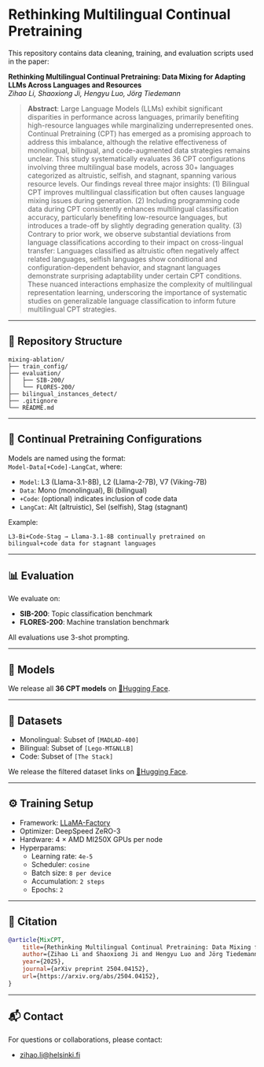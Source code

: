 


# Rethinking Multilingual Continual Pretraining

This repository contains data cleaning, training, and evaluation scripts used in the paper:

**Rethinking Multilingual Continual Pretraining: Data Mixing for Adapting LLMs Across Languages and Resources**  
*Zihao Li, Shaoxiong Ji, Hengyu Luo, Jörg Tiedemann*

> **Abstract**: Large Language Models (LLMs) exhibit significant disparities in performance across languages, primarily benefiting high-resource languages while marginalizing underrepresented ones. Continual Pretraining (CPT) has emerged as a promising approach to address this imbalance, although the relative effectiveness of monolingual, bilingual, and code-augmented data strategies remains unclear. This study systematically evaluates 36 CPT configurations involving three multilingual base models, across 30+ languages categorized as altruistic, selfish, and stagnant, spanning various resource levels. Our findings reveal three major insights: (1) Bilingual CPT improves multilingual classification but often causes language mixing issues during generation. (2) Including programming code data during CPT consistently enhances multilingual classification accuracy, particularly benefiting low-resource languages, but introduces a trade-off by slightly degrading generation quality. (3) Contrary to prior work, we observe substantial deviations from language classifications according to their impact on cross-lingual transfer: Languages classified as altruistic often negatively affect related languages, selfish languages show conditional and configuration-dependent behavior, and stagnant languages demonstrate surprising adaptability under certain CPT conditions. These nuanced interactions emphasize the complexity of multilingual representation learning, underscoring the importance of systematic studies on generalizable language classification to inform future multilingual CPT strategies.

---

## 🔧 Repository Structure

```
mixing-ablation/
├── train_config/  
├── evaluation/
│   ├── SIB-200/                  
│   └── FLORES-200/                    
├── bilingual_instances_detect/  
├── .gitignore
└── README.md
```

---

## 🚀 Continual Pretraining Configurations

Models are named using the format:  
`Model-Data[+Code]-LangCat`, where:

- `Model`: L3 (Llama-3.1-8B), L2 (Llama-2-7B), V7 (Viking-7B)  
- `Data`: Mono (monolingual), Bi (bilingual)  
- `+Code`: (optional) indicates inclusion of code data  
- `LangCat`: Alt (altruistic), Sel (selfish), Stag (stagnant)

Example:
```
L3-Bi+Code-Stag → Llama-3.1-8B continually pretrained on bilingual+code data for stagnant languages
```

---

## 📊 Evaluation

We evaluate on:

- **SIB-200**: Topic classification benchmark 
- **FLORES-200**: Machine translation benchmark

All evaluations use 3-shot prompting.

---

## 🧠 Models

We release all **36 CPT models** on [🤗Hugging Face](https://huggingface.co/collections/Zihao-Li/multilingual-continual-pretraining-67ea87fbc68ccdaa83fdc01c).

---

## 📁 Datasets

- Monolingual: Subset of `[MADLAD-400]`
- Bilingual: Subset of `[Lego-MT&NLLB]`
- Code: Subset of `[The Stack]`

We release the filtered dataset links on [🤗Hugging Face](https://huggingface.co/collections/Zihao-Li/multilingual-continual-pretraining-67ea87fbc68ccdaa83fdc01c).

---

## ⚙️ Training Setup

- Framework: [LLaMA-Factory](https://github.com/hiyouga/LLaMA-Factory)
- Optimizer: DeepSpeed ZeRO-3  
- Hardware: 4 × AMD MI250X GPUs per node  
- Hyperparams:
  - Learning rate: `4e-5`
  - Scheduler: `cosine`
  - Batch size: `8 per device`
  - Accumulation: `2 steps`
  - Epochs: `2`

---


## 📝 Citation

```bibtex
@article{MixCPT,
    title={Rethinking Multilingual Continual Pretraining: Data Mixing for Adapting LLMs Across Languages and Resources}, 
    author={Zihao Li and Shaoxiong Ji and Hengyu Luo and Jörg Tiedemann},
    year={2025},
    journal={arXiv preprint 2504.04152},
    url={https://arxiv.org/abs/2504.04152}, 
}
```

---

## 📬 Contact

For questions or collaborations, please contact:
- zihao.li@helsinki.fi
